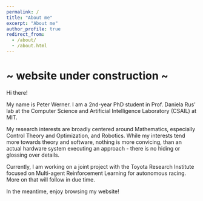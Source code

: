 ```yaml
---
permalink: /
title: "About me"
excerpt: "About me"
author_profile: true
redirect_from: 
  - /about/
  - /about.html
---
```


# ~ website under construction ~

Hi there!

My name is Peter Werner. I am a 2nd-year PhD student in Prof. Daniela Rus' lab at the Computer Science and Artificial Intelligence Laboratory (CSAIL) at MIT.  

My research interests are broadly centered around Mathematics, especially Control Theory and Optimization, and Robotics. While my interests tend more towards theory and software, nothing is more convicing, than an actual hardware system executing an approach - there is no hiding or glossing over details.  

Currently, I am working on a joint project with the Toyota Research Institute focused on Multi-agent Reinforcement Learning for autonomous racing. More on that will follow in due time.

In the meantime, enjoy browsing my website!


